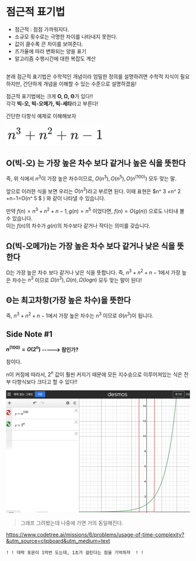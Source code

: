 # 점근적 표기법

- 점근적 : 점점 가까워지다.
- 소규모 횟수로는 극명한 차이를 나타내지 못한다.
- 값이 클수록 큰 차이를 보여준다.
- 즈가율에 따라 변화되는 양을 표기
- 알고리즘 수행시간에 대한 복잡도 계산

## 
본래 점근적 표기법은 수학적인 개념이라 엄밀한 정의를 설명하려면 수학적 지식이 필요하지만, 간단하게 개념을 이해할 수 있는 수준으로 설명하겠음!  


점근적 표기법에는 크게 **O, Ω, Θ**가 있다!!  
각각 **빅-오, 빅-오메가, 빅-세타**라고 부른다! 

간단한 다항식 예제로 이해해보자  

![Alt text](image-1.png)

## O(빅-오) 는 가장 높은 차수 보다 같거나 높은 식을 뜻한다

즉, 위 식에서 $n^3$이 가장 높은 차수이므로, 
$O(n^3), O(n^5), O(n^(100))$ 모두 맞는 말.   

앞으로 이러한 식을 보면 
우리는 $O(n^3)$라고 부르면 된다.
이때 표현은 $n^ 
3
 +n^ 
2
 +n−1=O(n^ 
5
$
) 와 같이 나타낼 수 있습니다.

만약 $f(n)=n^ 
3
 +n^ 
2
 +n−1,  g(n)=n^ 
5$
  이었다면, $f(n)=O(g(n))$ 으로도 나타내 볼 수 있습니다.   
이는 $f(n)$의 차수가 $g(n)$의 차수보다 같거나 작다는 의미를 갖습니다.

## Ω(빅-오메가)는 가장 높은 차수 보다 같거나 낮은 식을 뜻한다

Ω는 가장 높은 차수 보다 같거나 낮은 식을 뜻합니다.
즉, $n^3 + n^2 + n − 1$에서 가장 높은 차수는 $n^3$
  이므로 $Ω(n^3), Ω(n), Ω(logn)$ 모두 맞는 말이 된다!

## Θ는 최고차항(가장 높은 차수)을 뜻한다
즉, $n^3+n^2+n−1$에서 가장 높은 차수는 $n^3$
  이므로 $Θ(n^3)$이 됩니다.

## Side Note #1
**$n^(100) = O(2^n)$ -----> 참인가?**

참이다.  

n이 커짐에 따라서, $2^n$ 값이 훨씬 커지기 때문에 모든 지수승으로 이루어져있는 식은 전부 다항식보다 크다고 할 수 있다!!

![Alt text](image-2.png)

> 그래프 그려봤는데 나중에 가면 거의 동일해진다.

https://www.codetree.ai/missions/6/problems/usage-of-time-complexity?&utm_source=clipboard&utm_medium=text


~~~
! ! 대략 포문이 1억번 도는데, 1초가 걸린다는 점을 기억하자  ! !
~~~

